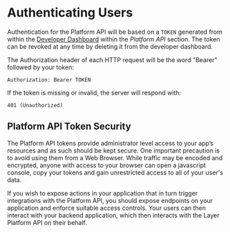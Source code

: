 # Authenticating Users

Authentication for the Platform API will be based on a `TOKEN` generated from within the [Developer Dashboard](https://developer.layer.com/projects/integrations) within the *Platform API* section. The token can be revoked at any time by deleting it from the developer dashboard.

The Authorization header of each HTTP request will be the word "Bearer" followed by your token:
```text
Authorization: Bearer TOKEN
```
If the token is missing or invalid, the server will respond with:

```text
401 (Unauthorized)
```

## Platform API Token Security

The Platform API tokens provide administrator level access to your app’s resources and as such should be kept secure. One important precaution is to avoid using them from a Web Browser. While traffic may be encoded and encrypted, anyone with access to your browser can open a javascript console, copy your tokens and gain unrestricted access to all of your user's data.

If you wish to expose actions in your application that in turn trigger integrations with the Platform API, you should expose endpoints on your application and enforce suitable access controls. Your users can then interact with your backend application, which then interacts with the Layer Platform API on their behalf.

